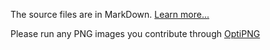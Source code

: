 The source files are in MarkDown. [Learn more...](http://daringfireball.net/projects/markdown/)

Please run any PNG images you contribute through [OptiPNG](http://optipng.sf.net)
